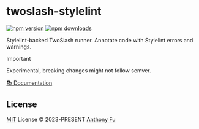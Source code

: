 # twoslash-stylelint

[![npm version][npm-version-src]][npm-version-href]
[![npm downloads][npm-downloads-src]][npm-downloads-href]

Stylelint-backed TwoSlash runner. Annotate code with Stylelint errors and warnings.

> [!IMPORTANT]
> Experimental, breaking changes might not follow semver.

[📚 Documentation](https://twoslash.netlify.app/packages/stylelint)

## License

[MIT](./LICENSE) License © 2023-PRESENT [Anthony Fu](https://github.com/antfu)

<!-- Badges -->

[npm-version-src]: https://img.shields.io/npm/v/twoslash-stylelint?style=flat&colorA=161514&colorB=EAB836
[npm-version-href]: https://npmjs.com/package/twoslash-stylelint
[npm-downloads-src]: https://img.shields.io/npm/dm/twoslash-stylelint?style=flat&colorA=161514&colorB=E66041
[npm-downloads-href]: https://npmjs.com/package/twoslash-stylelint
